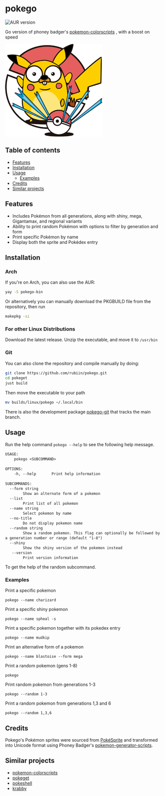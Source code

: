 # pokego


![AUR version](https://img.shields.io/aur/version/pokego-git)


Go version of phoney badger's [pokemon-colorscripts](https://gitlab.com/phoneybadger/pokemon-colorscripts) , with a boost on speed

<img src="logo.png" height=300>


## Table of contents
* [Features](#features)
* [Installation](#installation)
* [Usage](#usage)
  * [Examples](#examples)
* [Credits](#credits)
* [Similar projects](#similar-projects)


## Features
- Includes Pokémon from all generations, along with shiny, mega, Gigantamax, and regional variants
- Ability to print random Pokémon with options to filter by generation and form
- Print specific Pokémon by name
- Display both the sprite and Pokédex entry

## Installation

### Arch
If you're on Arch, you can also use the AUR:

```sh
yay -S pokego-bin
```

Or alternatively you can manually download the PKGBUILD file from the repository, then run

```sh
makepkg -si
```
### For other Linux Distributions
Download the latest release. Unzip the executable, and move it to `/usr/bin`

### Git
You can also clone the repository and compile manually by doing:
```sh
git clone https://github.com/rubiin/pokego.git
cd pokeget
just build

```
Then move the executable to your path
```sh
mv builds/linux/pokego ~/.local/bin
```


There is also the development package [pokego-git](https://aur.archlinux.org/packages/pokego-bin) that tracks the main branch.

## Usage
Run the help command `pokego --help` to see the following help message.

```
USAGE:
    pokego <SUBCOMMAND>

OPTIONS:
    -h, --help       Print help information

SUBCOMMANDS:
  --form string
        Show an alternate form of a pokemon
  --list
        Print list of all pokemon
  --name string
        Select pokemon by name
  --no-title
        Do not display pokemon name
  --random string
        Show a random pokemon. This flag can optionally be followed by a generation number or range (default "1-8")
  --shiny
        Show the shiny version of the pokemon instead
   --version
        Print version information
```

To get the help of the random subcommand.

### Examples
Print a specific pokemon
```
pokego --name charizard
```
Print a specific shiny pokemon
```
pokego --name spheal -s
```
Print a specific pokemon together with its pokedex entry
```
pokego --name mudkip
```
Print an alternative form of a pokemon
```
pokego --name blastoise --form mega
```
Print a random pokemon (gens 1-8)
```
pokego
```
Print random pokemon from generations 1-3
```
pokego --random 1-3
```
Print a random pokemon from generations 1,3 and 6
```
pokego --random 1,3,6
```

## Credits
Pokego's Pokémon sprites were sourced from [PokéSprite](https://msikma.github.io/pokesprite/) and transformed into Unicode format using Phoney Badger's [pokemon-generator-scripts](https://gitlab.com/phoneybadger/pokemon-generator-scripts).


## Similar projects
- [pokemon-colorscripts](https://gitlab.com/phoneybadger/pokemon-colorscripts)
- [pokeget](https://github.com/talwat/pokeget)
- [pokeshell](https://github.com/acxz/pokeshell)
- [krabby](https://github.com/yannjor/krabby)
